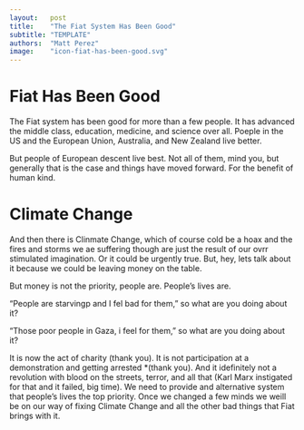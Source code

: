 ```yaml
---
layout:   post
title:    "The Fiat System Has Been Good"
subtitle: "TEMPLATE"
authors:  "Matt Perez"
image:    "icon-fiat-has-been-good.svg"
---
```


<div style="display:none; ">
 <p>Time for an alternative to the bug.</p>
</div>

<h1>Fiat Has Been Good</h1>
 <p>The Fiat system has been good for more than a few people. It has advanced the middle class, education, medicine, and science over all. Poeple in the US and the European Union, Australia, and New Zealand live better.</p>
 
 <p>But people of European descent live best. Not all of them, mind you, but generally that is the case and things have moved forward. For the benefit of human kind.</p>

 <h1>Climate Change</h1>
  <p>And then there is Clinmate Change, which of course cold be a hoax and the fires and storms we ae suffering though are just the result of our ovrr stimulated imagination. Or it could be urgently true. But, hey, lets talk about it because we could be leaving money on the table.</p>

  <p>But money is not the priority, people are. People&rsquo;s lives are. 
   <div class="_citation" >
    <p>&ldquo;People are starvingp and I fel bad for them,&rdquo; so what are you doing about it?</p>
    <p>&ldquo;Those poor people in Gaza, i feel for them,&rdquo; so what are you doing about it?</p>
   </div>

  <p>It is now the act of charity (thank you). It is not participation at a demonstration and getting arrested *(thank you). And it idefinitely not a revolution with blood on the streets, terror, and all that (Karl Marx instigated for that and it failed, big time). We need to provide and alternative system that people&rsquo;s lives the top priority. Once we changed a few minds we weill be on our way of fixing Climate Change and all the other bad things that Fiat brings with it.</p>